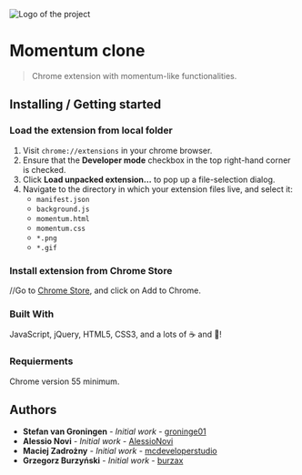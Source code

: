 ![Logo of the project](url)

# Momentum clone

> Chrome extension with momentum-like functionalities.


## Installing / Getting started

### Load the extension from local folder
 1. Visit `chrome://extensions` in your chrome browser.
 2. Ensure that the **Developer mode** checkbox in the top right-hand corner is checked.
 3. Click **Load unpacked extension…** to pop up a file-selection dialog. 
 4. Navigate to the directory in which your extension files live, and select it:
 	* `manifest.json`
 	* `background.js`
 	* `momentum.html`
 	* `momentum.css`
 	* `*.png`
 	* `*.gif`
 
### Install extension from Chrome Store
//Go to [Chrome Store](http://localhost), and click on Add to Chrome.


### Built With

JavaScript, jQuery, HTML5, CSS3, and a lots of :coffee: and :musical_note:!

### Requierments

Chrome version 55 minimum.

## Authors

* **Stefan van Groningen** - *Initial work* - [groninge01](https://github.com/groninge01)
* **Alessio Novi** - *Initial work* - [AlessioNovi](https://github.com/AlessioNovi)
* **Maciej Zadrożny** - *Initial work* - [mcdeveloperstudio](https://github.com/mcdeveloperstudio)
* **Grzegorz Burzyński** - *Initial work* - [burzax](https://github.com/burzax)


